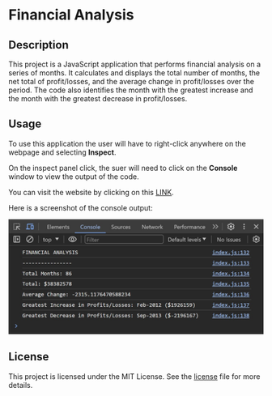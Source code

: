 # Financial Analysis

## Description
This project is a JavaScript application that performs financial analysis on a series of months. It calculates and displays the total number of months, the net total of profit/losses, and the average change in profit/losses over the period. The code also identifies the month with the greatest increase and the month with the greatest decrease in profit/losses.

## Usage
To use this application the user will have to right-click anywhere on the webpage and selecting **Inspect**.

On the inspect panel click, the suer will need to click on the **Console** window to view the output of the code.

You can visit the website by clicking on this [LINK](https://cntervisi.github.io/Console-Finances/).

Here is a screenshot of the console output:

![alt"console-screenshot"](./images/console-screenshot.jpg)

## License
This project is licensed under the MIT License. See the [license](./LICENSE) file for more details.